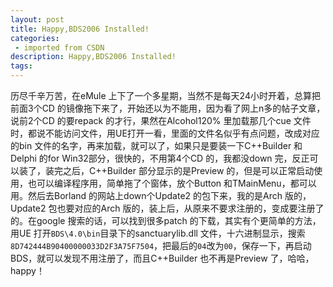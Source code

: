 ```yaml
---
layout: post
title: Happy,BDS2006 Installed!
categories: 
 - imported from CSDN
description: Happy,BDS2006 Installed!
tags: 
---
```


历尽千辛万苦，在eMule 上下了一个多星期，当然不是每天24小时开着，总算把前面3个CD 的镜像拖下来了，开始还以为不能用，因为看了网上n多的帖子文章，说前2个CD 的要repack 的才行，果然在Alcohol120% 里加载那几个cue 文件时，都说不能访问文件，用UE打开一看，里面的文件名似乎有点问题，改成对应的bin 文件的名字，再来加载，就可以了，如果只是要装一下C++Builder 和Delphi 的for Win32部分，很快的，不用第4个CD 的，我都没down 完，反正可以装了，装完之后，C++Builder 部分显示的是Preview 的，但是可以正常启动使用，也可以编译程序用，简单拖了个窗体，放个Button 和TMainMenu，都可以用。然后去Borland 的网站上down个Update2 的包下来，我的是Arch 版的，Update2 包也要对应的Arch 版的，装上后，从原来不要求注册的，变成要注册了的。在google 搜索的话，可以找到很多patch 的下载，其实有个更简单的方法，用UE 打开`BDS\4.0\bin`目录下的sanctuarylib.dll 文件，十六进制显示，搜索`8D742444B90400000033D2F3A75F7504`，把最后的`04`改为`00`，保存一下，再启动BDS，就可以发现不用注册了，而且C++Builder 也不再是Preview 了，哈哈，happy！
